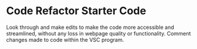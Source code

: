 # Code Refactor Starter Code
Look through and make edits to make the code more accessible and streamlined, without any loss in webpage quality or functionality. Comment changes made to code within the VSC program. 
